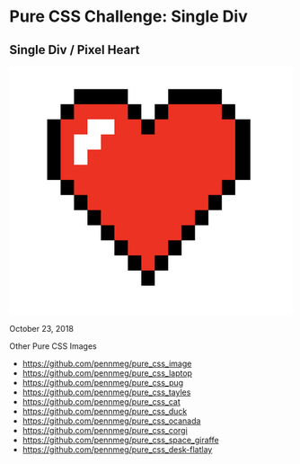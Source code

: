 # Pure CSS Challenge: Single Div
## Single Div / Pixel Heart

![Pure CSS: Pixel Heart](pure_css_pixel_heart.png)

October 23, 2018

Other Pure CSS Images

* https://github.com/pennmeg/pure_css_image
* https://github.com/pennmeg/pure_css_laptop
* https://github.com/pennmeg/pure_css_pug
* https://github.com/pennmeg/pure_css_tayles
* https://github.com/pennmeg/pure_css_cat
* https://github.com/pennmeg/pure_css_duck
* https://github.com/pennmeg/pure_css_ocanada
* https://github.com/pennmeg/pure_css_corgi
* https://github.com/pennmeg/pure_css_space_giraffe
* https://github.com/pennmeg/pure_css_desk-flatlay
